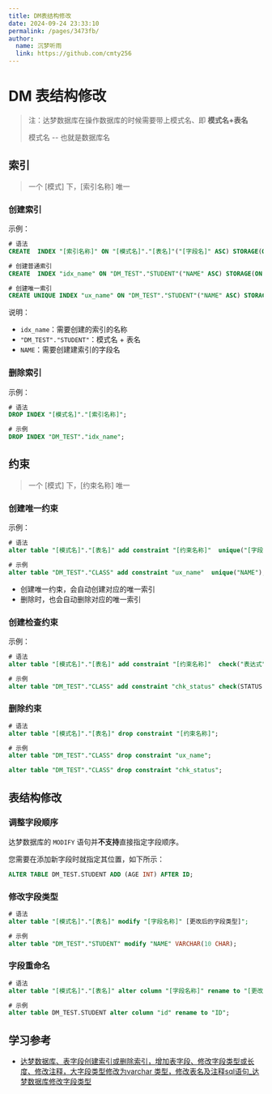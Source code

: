 ```yaml
---
title: DM表结构修改
date: 2024-09-24 23:33:10
permalink: /pages/3473fb/
author: 
  name: 沉梦听雨
  link: https://github.com/cmty256
---
```

# DM 表结构修改

>注：达梦数据库在操作数据库的时候需要带上模式名、即 **模式名+表名**
>
>模式名 -- 也就是数据库名

## 索引

> 一个 [模式] 下，[索引名称] 唯一

### 创建索引

示例：

```sql
# 语法
CREATE  INDEX "[索引名称]" ON "[模式名]"."[表名]"("[字段名]" ASC) STORAGE(ON "MAIN", CLUSTERBTR);

# 创建普通索引
CREATE  INDEX "idx_name" ON "DM_TEST"."STUDENT"("NAME" ASC) STORAGE(ON "MAIN", CLUSTERBTR);

# 创建唯一索引
CREATE UNIQUE INDEX "ux_name" ON "DM_TEST"."STUDENT"("NAME" ASC) STORAGE(ON "MAIN", CLUSTERBTR);
```

说明：

- `idx_name`：需要创建的索引的名称
- `"DM_TEST"."STUDENT"`：模式名 + 表名
- `NAME`：需要创建建索引的字段名

### 删除索引

示例：

```sql
# 语法
DROP INDEX "[模式名]"."[索引名称]";

# 示例
DROP INDEX "DM_TEST"."idx_name";
```



## 约束

> 一个 [模式] 下，[约束名称] 唯一

### 创建唯一约束

示例：

```sql
# 语法
alter table "[模式名]"."[表名]" add constraint "[约束名称]"  unique("[字段名]");

# 示例
alter table "DM_TEST"."CLASS" add constraint "ux_name"  unique("NAME");
```

- 创建唯一约束，会自动创建对应的唯一索引
- 删除时，也会自动删除对应的唯一索引



### 创建检查约束

示例：

```sql
# 语法
alter table "[模式名]"."[表名]" add constraint "[约束名称]"  check("表达式");

# 示例
alter table "DM_TEST"."CLASS" add constraint "chk_status" check(STATUS = 0 or STATUS = 1);
```



### 删除约束

```sql
# 语法
alter table "[模式名]"."[表名]" drop constraint "[约束名称]";

# 示例
alter table "DM_TEST"."CLASS" drop constraint "ux_name";

alter table "DM_TEST"."CLASS" drop constraint "chk_status";
```



## 表结构修改

### 调整字段顺序

达梦数据库的 `MODIFY` 语句并**不支持**直接指定字段顺序。

您需要在添加新字段时就指定其位置，如下所示：

```sql
ALTER TABLE DM_TEST.STUDENT ADD (AGE INT) AFTER ID;
```

### 修改字段类型

```sql
# 语法
alter table "[模式名]"."[表名]" modify "[字段名称]" [更改后的字段类型]";

# 示例
alter table "DM_TEST"."STUDENT" modify "NAME" VARCHAR(10 CHAR);
```

### 字段重命名

```sql
# 语法
alter table "[模式名]"."[表名]" alter column "[字段名称]" rename to "[更改后的字段名称]";

# 示例 
alter table DM_TEST.STUDENT alter column "id" rename to "ID";
```











## 学习参考

- [达梦数据库、表字段创建索引或删除索引，增加表字段、修改字段类型或长度、修改注释，大字段类型修改为varchar 类型，修改表名及注释sql语句_达梦数据库修改字段类型](https://blog.csdn.net/weixin_51114236/article/details/121680313)